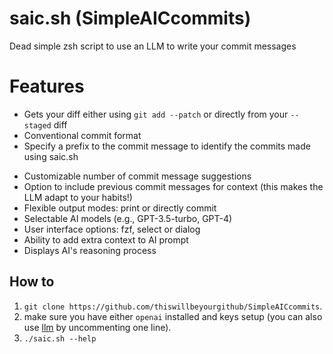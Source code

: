 # saic.sh (SimpleAICcommits)
Dead simple zsh script to use an LLM to write your commit messages

# Features
* Gets your diff either using `git add --patch` or directly from your `--staged` diff
* Conventional commit format
* Specify a prefix to the commit message to identify the commits made using saic.sh
- Customizable number of commit message suggestions
- Option to include previous commit messages for context (this makes the LLM adapt to your habits!)
- Flexible output modes: print or directly commit
- Selectable AI models (e.g., GPT-3.5-turbo, GPT-4)
- User interface options: fzf, select or dialog
- Ability to add extra context to AI prompt
- Displays AI's reasoning process

## How to
1. `git clone https://github.com/thiswillbeyourgithub/SimpleAICcommits`.
2. make sure you have either `openai` installed and keys setup (you can also use [llm](https://github.com/simonw/llm) by uncommenting one line).
3. `./saic.sh --help`
